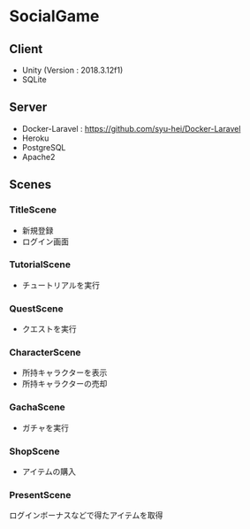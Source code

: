 # SocialGame
## Client
* Unity (Version : 2018.3.12f1)
* SQLite  
## Server
* Docker-Laravel : https://github.com/syu-hei/Docker-Laravel
* Heroku
* PostgreSQL
* Apache2
## Scenes
### TitleScene
* 新規登録  
* ログイン画面 
### TutorialScene
* チュートリアルを実行  
### QuestScene
* クエストを実行  
### CharacterScene
* 所持キャラクターを表示  
* 所持キャラクターの売却  
### GachaScene
* ガチャを実行  
### ShopScene
* アイテムの購入  
### PresentScene
ログインボーナスなどで得たアイテムを取得
